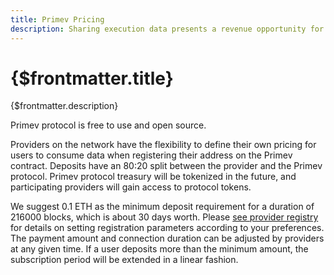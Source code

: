 ```yaml
---
title: Primev Pricing
description: Sharing execution data presents a revenue opportunity for Primev providers. We anticipate future protocol upgrades to present even more compelling revenue opportunities for providers with the advent of the settlement layer.
---
```


# {$frontmatter.title}

{$frontmatter.description}

Primev protocol is free to use and open source.

Providers on the network have the flexibility to define their own pricing for users to consume data when registering their address on the Primev contract. Deposits have an 80:20 split between the provider and the Primev protocol. Primev protocol treasury will be tokenized in the future, and participating providers will gain access to protocol tokens.

We suggest 0.1 ETH as the minimum deposit requirement for a duration of 216000 blocks, which is about 30 days worth. Please [see provider registry](https://docs.primev.xyz/docs/BuilderResources/Registeringoncontract#specify-builder-parameters-and-register) for details on setting registration parameters according to your preferences. The payment amount and connection duration can be adjusted by providers at any given time. If a user deposits more than the minimum amount, the subscription period will be extended in a linear fashion.
